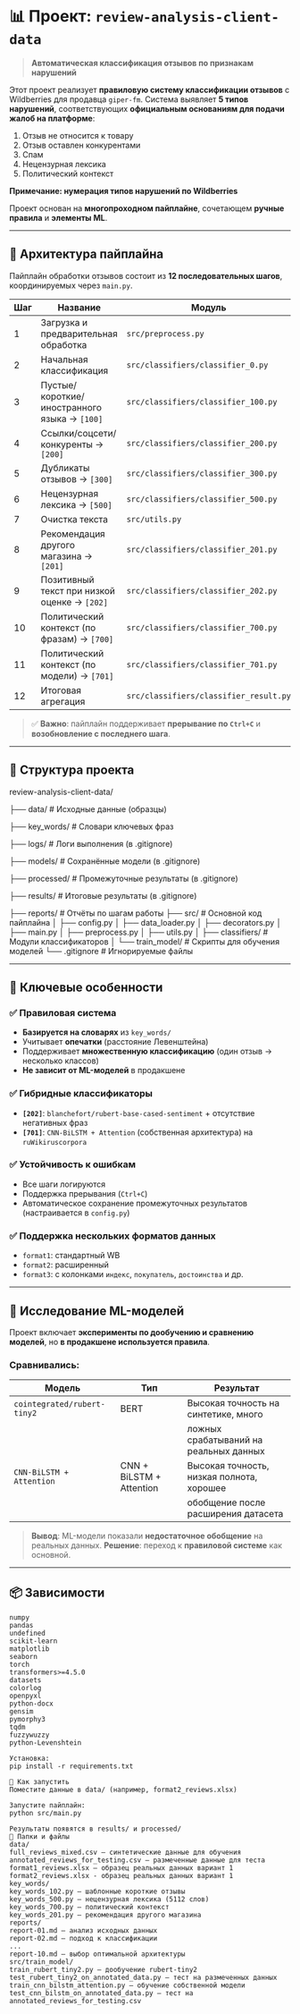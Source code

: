 # 📊 Проект: `review-analysis-client-data`

> **Автоматическая классификация отзывов по признакам нарушений**

Этот проект реализует **правиловую систему классификации отзывов** с Wildberries для продавца `giper-fm`.
Система выявляет **5 типов нарушений**, соответствующих **официальным основаниям для подачи жалоб на платформе**:
1. Отзыв не относится к товару
2. Отзыв оставлен конкурентами
3. Спам
5. Нецензурная лексика
7. Политический контекст

**Примечание: нумерация типов нарушений по Wildberries**

Проект основан на **многопроходном пайплайне**, сочетающем **ручные правила** и **элементы ML**.

---

## 🧩 Архитектура пайплайна

Пайплайн обработки отзывов состоит из **12 последовательных шагов**, координируемых через `main.py`.

| Шаг | Название                                     | Модуль                                 |
|-----|----------------------------------------------|----------------------------------------|
| 1   | Загрузка и предварительная обработка         | `src/preprocess.py`                    |
| 2   | Начальная классификация                      | `src/classifiers/classifier_0.py`      |
| 3   | Пустые/короткие/иностранного языка → `[100]` | `src/classifiers/classifier_100.py`    |
| 4   | Ссылки/соцсети/конкуренты → `[200]`          | `src/classifiers/classifier_200.py`    |
| 5   | Дубликаты отзывов → `[300]`                  | `src/classifiers/classifier_300.py`    |
| 6   | Нецензурная лексика → `[500]`                | `src/classifiers/classifier_500.py`    |
| 7   | Очистка текста                               | `src/utils.py`                         |
| 8   | Рекомендация другого магазина → `[201]`      | `src/classifiers/classifier_201.py`    |
| 9   | Позитивный текст при низкой оценке → `[202]` | `src/classifiers/classifier_202.py`    |
| 10  | Политический контекст (по фразам) → `[700]`  | `src/classifiers/classifier_700.py`    |
| 11  | Политический контекст (по модели) → `[701]`  | `src/classifiers/classifier_701.py`    |
| 12  | Итоговая агрегация                           | `src/classifiers/classifier_result.py` |

> ✅ **Важно**: пайплайн поддерживает **прерывание по `Ctrl+C`** и **возобновление с последнего шага**.

---

## 📁 Структура проекта
review-analysis-client-data/

├── data/ # Исходные данные (образцы)

├── key_words/ # Словари ключевых фраз

├── logs/ # Логи выполнения (в .gitignore)

├── models/ # Сохранённые модели (в .gitignore)

├── processed/ # Промежуточные результаты (в .gitignore)

├── results/ # Итоговые результаты (в .gitignore)

├── reports/ # Отчёты по шагам работы
├── src/ # Основной код пайплайна
│ ├── config.py
│ ├── data_loader.py
│ ├── decorators.py
│ ├── main.py
│ ├── preprocess.py
│ ├── utils.py
│ ├── classifiers/ # Модули классификаторов
│ └── train_model/ # Скрипты для обучения моделей
└── .gitignore # Игнорируемые файлы


---

## 🔧 Ключевые особенности

### ✅ Правиловая система
- **Базируется на словарях** из `key_words/`
- Учитывает **опечатки** (расстояние Левенштейна)
- Поддерживает **множественную классификацию** (один отзыв → несколько классов)
- **Не зависит от ML-моделей** в продакшене

### ✅ Гибридные классификаторы
- **`[202]`**: `blanchefort/rubert-base-cased-sentiment` + отсутствие негативных фраз
- **`[701]`**: `CNN-BiLSTM + Attention` (собственная архитектура) на `ruWikiruscorpora`

### ✅ Устойчивость к ошибкам
- Все шаги логируются
- Поддержка прерывания (`Ctrl+C`)
- Автоматическое сохранение промежуточных результатов (настраивается в `config.py`)

### ✅ Поддержка нескольких форматов данных
- `format1`: стандартный WB
- `format2`: расширенный
- `format3`: с колонками `индекс`, `покупатель`, `достоинства` и др.

---

## 🧪 Исследование ML-моделей

Проект включает **эксперименты по дообучению и сравнению моделей**, но **в продакшене используется правила**.

### Сравнивались:
| Модель                      | Тип                      | Результат                                 |
|-----------------------------|--------------------------|-------------------------------------------|
| `cointegrated/rubert-tiny2` | BERT                     | Высокая точность на синтетике, много      |
|                             |                          | ложных срабатываний на реальных данных    |
| `CNN-BiLSTM + Attention`    | CNN + BiLSTM + Attention | Высокая точность, низкая полнота, хорошее |
|                             |                          | обобщение после расширения датасета       |

> **Вывод**: ML-модели показали **недостаточное обобщение** на реальных данных.
> **Решение**: переход к **правиловой системе** как основной.

---

## 📦 Зависимости

```
numpy
pandas
undefined
scikit-learn
matplotlib
seaborn
torch
transformers>=4.5.0
datasets
colorlog
openpyxl
python-docx
gensim
pymorphy3
tqdm
fuzzywuzzy
python-Levenshtein

Установка:
pip install -r requirements.txt

🚀 Как запустить
Поместите данные в data/ (например, format2_reviews.xlsx)

Запустите пайплайн:
python src/main.py

Результаты появятся в results/ и processed/
📁 Папки и файлы
data/
full_reviews_mixed.csv — синтетические данные для обучения
annotated_reviews_for_testing.csv — размеченные данные для теста
format1_reviews.xlsx — образец реальных данных вариант 1
format2_reviews.xlsx - образец реальных данных вариант 1
key_words/
key_words_102.py — шаблонные короткие отзывы
key_words_500.py — нецензурная лексика (5112 слов)
key_words_700.py — политический контекст
key_words_201.py — рекомендация другого магазина
reports/
report-01.md — анализ исходных данных
report-02.md — подход к классификации
...
report-10.md — выбор оптимальной архитектуры
src/train_model/
train_rubert_tiny2.py — дообучение rubert-tiny2
test_rubert_tiny2_on_annotated_data.py — тест на размеченных данных
train_cnn_bilstm_attention.py — обучение собственной модели
test_cnn_bilstm_on_annotated_data.py — тест на annotated_reviews_for_testing.csv
